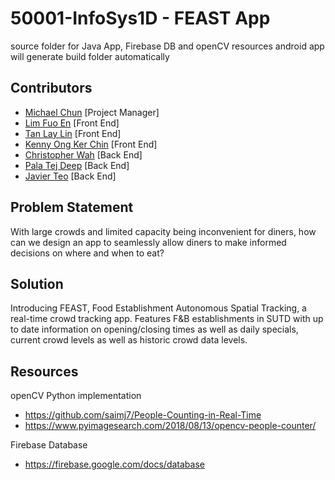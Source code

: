 # 50001-InfoSys1D - FEAST App
source folder for Java App, Firebase DB and openCV resources
android app will generate build folder automatically

## Contributors
 - [Michael Chun](https://github.com/mckp0) [Project Manager]
 - [Lim Fuo En](https://github.com/Fe-56) [Front End] 
 - [Tan Lay Lin](https://github.com/Lay-Lin) [Front End]
 - [Kenny Ong Ker Chin](https://github.com/cannotknee) [Front End]
 - [Christopher Wah](https://github.com/skerbos) [Back End]
 - [Pala Tej Deep](https://github.com/Tej-Deep) [Back End]
 - [Javier Teo](https://github.com/javiertzr01) [Back End]

## Problem Statement
With large crowds and limited capacity being inconvenient for diners, how can we design an app to seamlessly allow diners to make informed decisions on where and when to eat?

## Solution
Introducing FEAST, Food Establishment Autonomous Spatial Tracking, a real-time crowd tracking app. Features F&B establishments in SUTD with up to date information on opening/closing times as well as daily specials, current crowd levels as well as historic crowd data levels.

## Resources
openCV Python implementation 
- https://github.com/saimj7/People-Counting-in-Real-Time
- https://www.pyimagesearch.com/2018/08/13/opencv-people-counter/

Firebase Database
- https://firebase.google.com/docs/database
